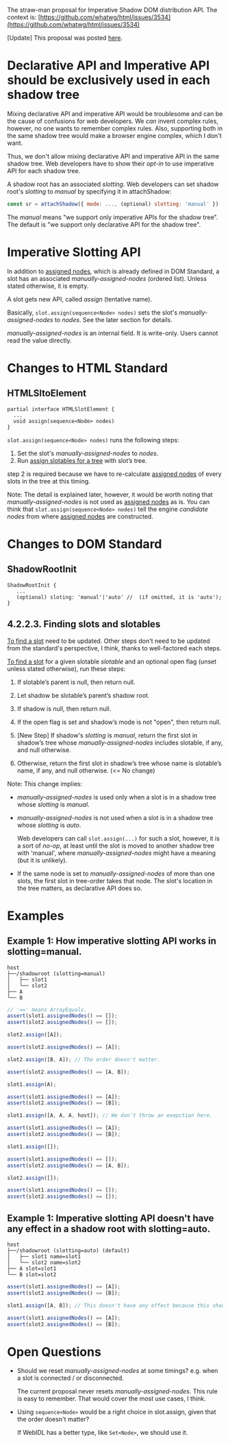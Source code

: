 <!--
title: Imperative Shadow DOM Distribution API
date: 2018-03-08
-->

The straw-man proposal for Imperative Shadow DOM distribution API. The context
is:
[https://github.com/whatwg/html/issues/3534](https://github.com/whatwg/html/issues/3534)

[Update] This proposal was posted
[here](https://github.com/w3c/webcomponents/blob/gh-pages/proposals/Imperative-Shadow-DOM-Distribution-API.md).

# Declarative API and Imperative API should be exclusively used in each shadow tree

Mixing declarative API and imperative API would be troublesome and can be the
cause of confusions for web developers. We _can_ invent complex rules, however,
no one wants to remember complex rules. Also, supporting both in the same shadow
tree would make a browser engine complex, which I don't want.

Thus, we don't allow mixing declarative API and imperative API in the same
shadow tree. Web developers have to show their _opt-in_ to use imperative API
for each shadow tree.

A shadow root has an associated _slotting_. Web developers can set shadow root's
_slotting_ to _manual_ by specifying it in attachShadow:

```js
const sr = attachShadow({ mode: ..., (optional) slotting: 'manual' })
```

The _manual_ means "we support only imperative APIs for the shadow tree". The
default is "we support only declarative API for the shadow tree".

# Imperative Slotting API

In addition to [assigned nodes], which is already defined in DOM Standard, a
slot has an associated _manually-assigned-nodes_ (ordered list). Unless stated
otherwise, it is empty.

[assigned nodes]: https://dom.spec.whatwg.org/#slot-assigned-nodes

A slot gets new API, called _assign_ (tentative name).

Basically, `slot.assign(sequence<Node> nodes)` sets the slot's
_manually-assigned-nodes_ to _nodes_. See the later section for details.

_manually-assigned-nodes_ is an internal field. It is write-only. Users cannot
read the value directly.

# Changes to HTML Standard

## HTMLSltoElement

```webidl
partial interface HTMLSlotElement {
  ...
  void assign(sequence<Node> nodes)
}
```

`slot.assign(sequence<Node> nodes)` runs the following steps:

1.  Set the slot's _manually-assigned-nodes_ to _nodes_.
2.  Run [assign slotables for a tree] with slot’s tree.

step 2 is required because we have to re-calculate [assigned nodes] of every
slots in the tree at this timing.

Note: The detail is explained later, however, it would be worth noting that
_manually-assigned-nodes_ is not used as [assigned nodes] as is. You can think
that `slot.assign(sequence<Node> nodes)` tell the engine _candidate nodes_ from
where [assigned nodes] are constructed.

[assign slotables for a tree]:
  https://dom.spec.whatwg.org/#assign-slotables-for-a-tree

# Changes to DOM Standard

## ShadowRootInit

```webidl
ShadowRootInit {
   ...
   (optional) sloting: 'manual'|'auto' //  (if omitted, it is 'auto');
}
```

## 4.2.2.3. Finding slots and slotables

[To find a slot] need to be updated. Other steps don't need to be updated from
the standard's perspective, I think, thanks to well-factored each steps.

[To find a slot] for a given slotable _slotable_ and an optional open flag
(unset unless stated otherwise), run these steps:

1.  If slotable’s parent is null, then return null.

2.  Let shadow be slotable’s parent’s shadow root.

3.  If shadow is null, then return null.

4.  If the open flag is set and shadow’s mode is not "open", then return null.

5.  [New Step] If shadow's _slotting_ is _manual_, return the first slot in
    shadow’s tree whose _manually-assigned-nodes_ includes slotable, if any, and
    null otherwise.

6.  Otherwise, return the first slot in shadow’s tree whose name is slotable’s
    name, if any, and null otherwise. (<= No change)

Note: This change implies:

- _manually-assigned-nodes_ is used only when a slot is in a shadow tree whose
  _slotting_ is _manual_.
- _manually-assigned-nodes_ is not used when a slot is in a shadow tree whose
  _slotting_ is _auto_.

  Web developers can call `slot.assign(...)` for such a slot, however, it is a
  sort of _no-op_, at least until the slot is moved to another shadow tree with
  'manual', where _manually-assigned-nodes_ might have a meaning (but it is
  unlikely).

- If the same node is set to _manually-assigned-nodes_ of more than one slots,
  the first slot in tree-order takes that node. The slot's location in the tree
  matters, as declarative API does so.

[to find a slot]: https://dom.spec.whatwg.org/#find-a-slot

# Examples

## Example 1: How imperative slotting API works in slotting=manual.

```text
host
├──/shadowroot (slotting=manual)
│   ├── slot1
│   └── slot2
├── A
└── B
```

```javascript
// '==' means ArrayEquals.
assert(slot1.assignedNodes() == []);
assert(slot2.assignedNodes() == []);

slot2.assign([A]);

assert(slot2.assignedNodes() == [A]);

slot2.assign([B, A]); // The order doesn't matter.

assert(slot2.assignedNodes() == [A, B]);

slot1.assign(A);

assert(slot1.assignedNodes() == [A]);
assert(slot2.assignedNodes() == [B]);

slot1.assign([A, A, A, host]); // We don't throw an exepction here.

assert(slot1.assignedNodes() == [A]);
assert(slot2.assignedNodes() == [B]);

slot1.assign([]);

assert(slot1.assignedNodes() == []);
assert(slot2.assignedNodes() == [A, B]);

slot2.assign([]);

assert(slot1.assignedNodes() == []);
assert(slot2.assignedNodes() == []);
```

## Example 1: Imperative slotting API doesn't have any effect in a shadow root with slotting=auto.

```text
host
├──/shadowroot (slotting=auto) (default)
│   ├── slot1 name=slot1
│   └── slot2 name=slot2
├── A slot=slot1
└── B slot=slot2
```

```javascript
assert(slot1.assignedNodes() == [A]);
assert(slot2.assignedNodes() == [B]);

slot1.assign([A, B]); // This doesn't have any effect because this shadow tree's slotting is auto

assert(slot1.assignedNodes() == [A]);
assert(slot2.assignedNodes() == [B]);
```

# Open Questions

- Should we reset _manually-assigned-nodes_ at some timings? e.g. when a slot is
  connected / or disconnected.

  The current proposal never resets _manually-assigned-nodes_. This rule is easy
  to remember. That would cover the most use cases, I think.

- Using `sequence<Node>` would be a right choice in slot.assign, given that the
  order doesn't matter?

  If WebIDL has a better type, like `Set<Node>`, we should use it.
